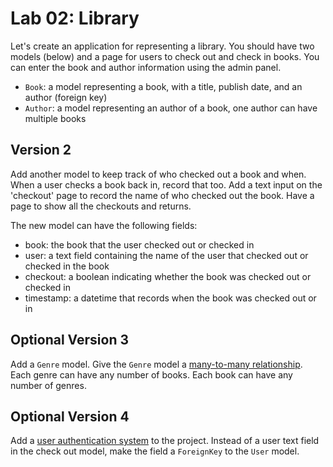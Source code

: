 
# Lab 02: Library

Let's create an application for representing a library. You should have two models (below) and a page for users to check out and check in books. You can enter the book and author information using the admin panel.

- `Book`: a model representing a book, with a title, publish date, and an author (foreign key)
- `Author`: a model representing an author of a book, one author can have multiple books


## Version 2

Add another model to keep track of who checked out a book and when. When a user checks a book back in, record that too. Add a text input on the 'checkout' page to record the name of who checked out the book. Have a page to show all the checkouts and returns.

The new model can have the following fields:

- book: the book that the user checked out or checked in
- user: a text field containing the name of the user that checked out or checked in the book
- checkout: a boolean indicating whether the book was checked out or checked in
- timestamp: a datetime that records when the book was checked out or in

## Optional Version 3

Add a `Genre` model.  Give the `Genre` model a [many-to-many relationship](https://docs.djangoproject.com/en/3.2/topics/db/examples/many_to_many/).  Each genre can have any number of books.  Each book can have any number of genres.

## Optional Version 4

Add a [user authentication system](https://docs.djangoproject.com/en/3.2/topics/auth/) to the project.  Instead of a user text field in the check out model, make the field a `ForeignKey` to the `User` model.
